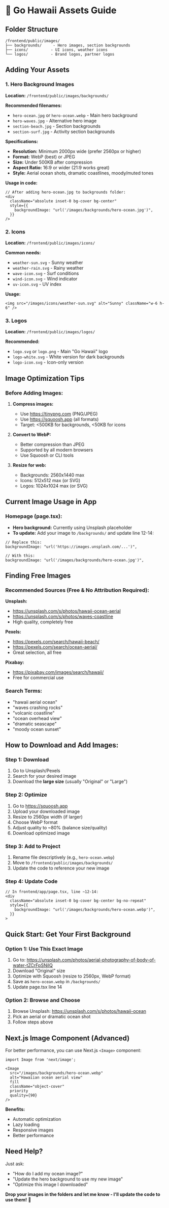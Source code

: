 # 🎨 Go Hawaii Assets Guide

## **Folder Structure**

```
/frontend/public/images/
├── backgrounds/     - Hero images, section backgrounds
├── icons/          - UI icons, weather icons
└── logos/          - Brand logos, partner logos
```

## **Adding Your Assets**

### **1. Hero Background Images**
**Location:** `/frontend/public/images/backgrounds/`

**Recommended filenames:**
- `hero-ocean.jpg` or `hero-ocean.webp` - Main hero background
- `hero-waves.jpg` - Alternative hero image
- `section-beach.jpg` - Section backgrounds
- `section-surf.jpg` - Activity section backgrounds

**Specifications:**
- **Resolution:** Minimum 2000px wide (prefer 2560px or higher)
- **Format:** WebP (best) or JPEG
- **Size:** Under 500KB after compression
- **Aspect Ratio:** 16:9 or wider (21:9 works great)
- **Style:** Aerial ocean shots, dramatic coastlines, moody/muted tones

**Usage in code:**
```tsx
// After adding hero-ocean.jpg to backgrounds folder:
<div 
  className="absolute inset-0 bg-cover bg-center"
  style={{
    backgroundImage: "url('/images/backgrounds/hero-ocean.jpg')",
  }}
/>
```

### **2. Icons**
**Location:** `/frontend/public/images/icons/`

**Common needs:**
- `weather-sun.svg` - Sunny weather
- `weather-rain.svg` - Rainy weather
- `wave-icon.svg` - Surf conditions
- `wind-icon.svg` - Wind indicator
- `uv-icon.svg` - UV index

**Usage:**
```tsx
<img src="/images/icons/weather-sun.svg" alt="Sunny" className="w-6 h-6" />
```

### **3. Logos**
**Location:** `/frontend/public/images/logos/`

**Recommended:**
- `logo.svg` or `logo.png` - Main "Go Hawaii" logo
- `logo-white.svg` - White version for dark backgrounds
- `logo-icon.svg` - Icon-only version

## **Image Optimization Tips**

### **Before Adding Images:**

1. **Compress images:**
   - Use https://tinypng.com (PNG/JPEG)
   - Use https://squoosh.app (all formats)
   - Target: <500KB for backgrounds, <50KB for icons

2. **Convert to WebP:**
   - Better compression than JPEG
   - Supported by all modern browsers
   - Use Squoosh or CLI tools

3. **Resize for web:**
   - Backgrounds: 2560x1440 max
   - Icons: 512x512 max (or SVG)
   - Logos: 1024x1024 max (or SVG)

## **Current Image Usage in App**

### **Homepage (page.tsx):**
- **Hero background:** Currently using Unsplash placeholder
- **To update:** Add your image to `/backgrounds/` and update line 12-14:

```tsx
// Replace this:
backgroundImage: "url('https://images.unsplash.com/...')",

// With this:
backgroundImage: "url('/images/backgrounds/hero-ocean.jpg')",
```

## **Finding Free Images**

### **Recommended Sources (Free & No Attribution Required):**

**Unsplash:**
- https://unsplash.com/s/photos/hawaii-ocean-aerial
- https://unsplash.com/s/photos/waves-coastline
- High quality, completely free

**Pexels:**
- https://pexels.com/search/hawaii-beach/
- https://pexels.com/search/ocean-aerial/
- Great selection, all free

**Pixabay:**
- https://pixabay.com/images/search/hawaii/
- Free for commercial use

### **Search Terms:**
- "hawaii aerial ocean"
- "waves crashing rocks"
- "volcanic coastline"
- "ocean overhead view"
- "dramatic seascape"
- "moody ocean sunset"

## **How to Download and Add Images:**

### **Step 1: Download**
1. Go to Unsplash/Pexels
2. Search for your desired image
3. Download the **large size** (usually "Original" or "Large")

### **Step 2: Optimize**
1. Go to https://squoosh.app
2. Upload your downloaded image
3. Resize to 2560px width (if larger)
4. Choose WebP format
5. Adjust quality to ~80% (balance size/quality)
6. Download optimized image

### **Step 3: Add to Project**
1. Rename file descriptively (e.g., `hero-ocean.webp`)
2. Move to `/frontend/public/images/backgrounds/`
3. Update the code to reference your new image

### **Step 4: Update Code**
```tsx
// In frontend/app/page.tsx, line ~12-14:
<div 
  className="absolute inset-0 bg-cover bg-center bg-no-repeat"
  style={{
    backgroundImage: "url('/images/backgrounds/hero-ocean.webp')",
  }}
>
```

## **Quick Start: Get Your First Background**

### **Option 1: Use This Exact Image**
1. Go to: https://unsplash.com/photos/aerial-photography-of-body-of-water-tZCrFpSNiIQ
2. Download "Original" size
3. Optimize with Squoosh (resize to 2560px, WebP format)
4. Save as `hero-ocean.webp` in `/backgrounds/`
5. Update page.tsx line 14

### **Option 2: Browse and Choose**
1. Browse Unsplash: https://unsplash.com/s/photos/hawaii-ocean
2. Pick an aerial or dramatic ocean shot
3. Follow steps above

## **Next.js Image Component (Advanced)**

For better performance, you can use Next.js `<Image>` component:

```tsx
import Image from 'next/image';

<Image
  src="/images/backgrounds/hero-ocean.webp"
  alt="Hawaiian ocean aerial view"
  fill
  className="object-cover"
  priority
  quality={90}
/>
```

**Benefits:**
- Automatic optimization
- Lazy loading
- Responsive images
- Better performance

## **Need Help?**

Just ask:
- "How do I add my ocean image?"
- "Update the hero background to use my new image"
- "Optimize this image I downloaded"

**Drop your images in the folders and let me know - I'll update the code to use them!** 🌊

